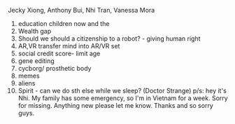 Jecky Xiong, Anthony Bui, Nhi Tran, Vanessa Mora
1. education children now and the
2. Wealth gap
3. Should we should a citizenship to a robot? - giving human right
4. AR,VR transfer mind into AR/VR set
5. social credit score- limit age
6. gene editing 
7. cycborg/ prosthetic body
8. memes
9. aliens
10. Spirit - can we do sth else while we sleep? (Doctor Strange)
p/s: hey it's Nhi. My family has some emergency, so I'm in Vietnam for a week. Sorry for missing. Anything new please let me know. Thanks and so sorry guys.
